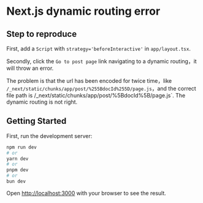 # Next.js dynamic routing error

## Step to reproduce

First, add a `Script` with `strategy='beforeInteractive'` in `app/layout.tsx`.

Secondly, click the `Go to post page` link navigating to a dynamic routing，it will throw an error.

The problem is that the url has been encoded for twice time，like `/_next/static/chunks/app/post/%255BdocId%255D/page.js`，and the correct file path is /_next/static/chunks/app/post/%5BdocId%5B/page.js`. The dynamic routing is not right.

## Getting Started

First, run the development server:

```bash
npm run dev
# or
yarn dev
# or
pnpm dev
# or
bun dev
```

Open [http://localhost:3000](http://localhost:3000) with your browser to see the result.
